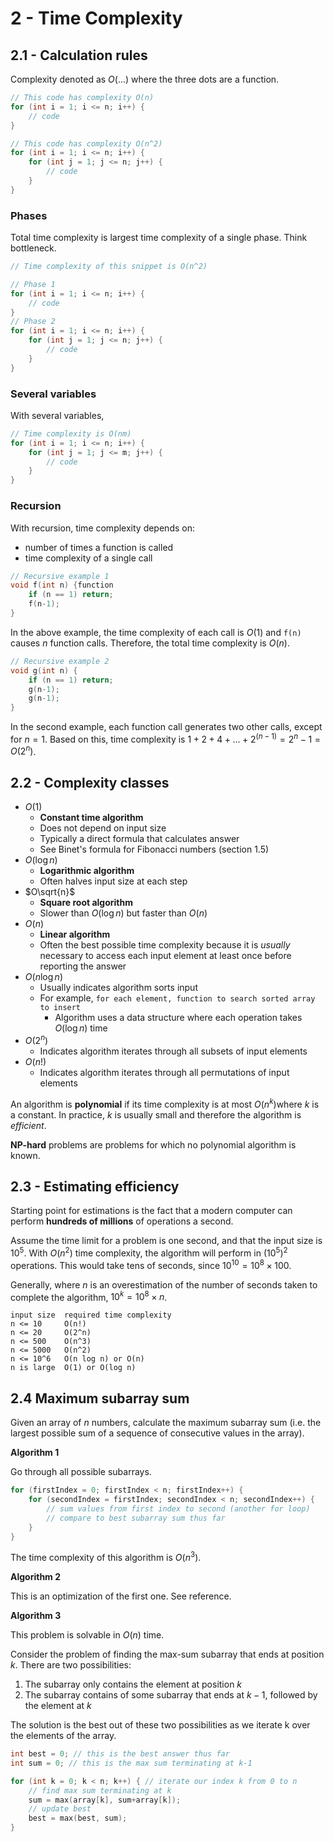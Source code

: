 # 2 - Time Complexity

## 2.1 - Calculation rules

Complexity denoted as $O(...)$ where the three dots are a function.

```c++
// This code has complexity O(n)
for (int i = 1; i <= n; i++) {
    // code
}

// This code has complexity O(n^2)
for (int i = 1; i <= n; i++) {
    for (int j = 1; j <= n; j++) {
        // code
    }
}
```

### Phases

Total time complexity is largest time complexity of a single phase. Think bottleneck.

```c++
// Time complexity of this snippet is O(n^2)

// Phase 1
for (int i = 1; i <= n; i++) {
    // code
}
// Phase 2
for (int i = 1; i <= n; i++) {
    for (int j = 1; j <= n; j++) {
        // code
    }
}
```

### Several variables

With several variables,
```c++
// Time complexity is O(nm)
for (int i = 1; i <= n; i++) {
    for (int j = 1; j <= m; j++) {
        // code
    }
}
```

### Recursion

With recursion, time complexity depends on:
* number of times a function is called
* time complexity of a single call

```c++
// Recursive example 1
void f(int n) {function
    if (n == 1) return;
    f(n-1);
}
```

In the above example, the time complexity of each call is $O(1)$ and `f(n)` causes $n$ function calls. Therefore, the total time complexity is $O(n)$.

```c++
// Recursive example 2
void g(int n) {
    if (n == 1) return;
    g(n-1);
    g(n-1);
}
```

In the second example, each function call generates two other calls, except for $n=1$. Based on this, time complexity is $1 + 2 + 4 + ... + 2^(n-1) = 2^n - 1 = O(2^n)$.

## 2.2 - Complexity classes

* $O(1)$
    * __Constant time algorithm__
    * Does not depend on input size
    * Typically a direct formula that calculates answer
    * See Binet's formula for Fibonacci numbers (section 1.5)
* $O(\log{n})$
    * __Logarithmic algorithm__
    * Often halves input size at each step
* $O\sqrt{n}$
    * __Square root algorithm__
    * Slower than $O(\log{n})$ but faster than $O(n)$
* $O(n)$
    * __Linear algorithm__
    * Often the best possible time complexity because it is _usually_ necessary to access each input element at least once before reporting the answer
* $O(n \log{n})$
    * Usually indicates algorithm sorts input
    * For example, `for each element, function to search sorted array to insert`
        * Algorithm uses a data structure where each operation takes $O(\log{n})$ time
* $O(2^n)$
    * Indicates algorithm iterates through all subsets of input elements
* $O(n!)$
    * Indicates algorithm iterates through all permutations of input elements

An algorithm is __polynomial__ if its time complexity is at most $O(n^k)$where $k$ is a constant. In practice, $k$ is usually small and therefore the algorithm is _efficient_.

__NP-hard__ problems are problems for which no polynomial algorithm is known.

## 2.3 - Estimating efficiency

Starting point for estimations is the fact that a modern computer can perform __hundreds of millions__ of operations a second.

Assume the time limit for a problem is one second, and that the input size is $10^5$. With $O(n^2)$ time complexity, the algorithm will perform in $(10^5)^2$ operations. This would take tens of seconds, since $10^{10} = 10^8 \times 100$.

Generally, where $n$ is an overestimation of the number of seconds taken to complete the algorithm, $10^k = 10^8 \times n$.

```
input size  required time complexity
n <= 10     O(n!)
n <= 20     O(2^n)
n <= 500    O(n^3)
n <= 5000   O(n^2)
n <= 10^6   O(n log n) or O(n)
n is large  O(1) or O(log n)
```

## 2.4 Maximum subarray sum

Given an array of $n$ numbers, calculate the maximum subarray sum (i.e. the largest possible sum of a sequence of consecutive values in the array).

__Algorithm 1__

Go through all possible subarrays.
```c++
for (firstIndex = 0; firstIndex < n; firstIndex++) {
	for (secondIndex = firstIndex; secondIndex < n; secondIndex++) {
		// sum values from first index to second (another for loop)
		// compare to best subarray sum thus far
	}
}
```
The time complexity of this algorithm is $O(n^3)$.

__Algorithm 2__

This is an optimization of the first one. See reference.

__Algorithm 3__

This problem is solvable in $O(n)$ time.

Consider the problem of finding the max-sum subarray that ends at position $k$. There are two possibilities:
1. The subarray only contains the element at position $k$
2. The subarray contains of some subarray that ends at $k-1$, followed by the element at $k$

The solution is the best out of these two possibilities as we iterate k over the elements of the array.

```c++
int best = 0; // this is the best answer thus far
int sum = 0; // this is the max sum terminating at k-1

for (int k = 0; k < n; k++) { // iterate our index k from 0 to n
	// find max sum terminating at k
	sum = max(array[k], sum+array[k]);
	// update best
	best = max(best, sum);
}
```